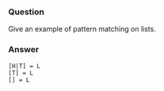 ### Question
Give an example of pattern matching on lists.


### Answer
    [H|T] = L
    [T] = L
    [] = L


